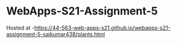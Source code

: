 # WebApps-S21-Assignment-5

Hosted at -<https://44-563-web-apps-s21.github.io/webapps-s21-assignment-5-saikumar438/plants.html>
